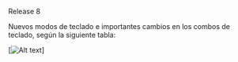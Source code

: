 Release 8

Nuevos modos de teclado e importantes cambios en los combos de teclado, según la siguiente tabla:

[![Alt text](https://live.staticflickr.com/7868/46861159774_3d16989dd9_o_d.png)]